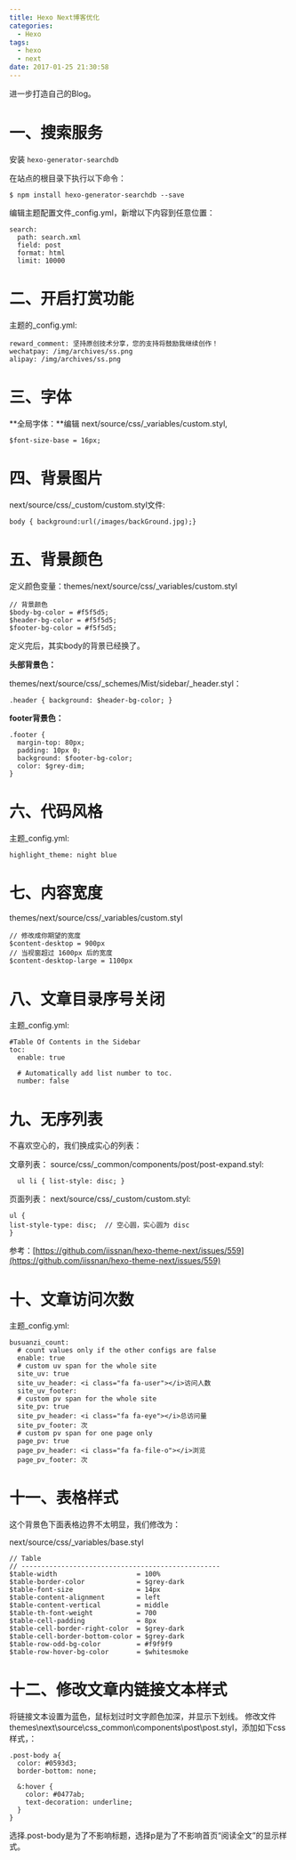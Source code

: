 ```yaml
---
title: Hexo Next博客优化
categories:
  - Hexo
tags:
  - hexo
  - next
date: 2017-01-25 21:30:58
---
```


进一步打造自己的Blog。

<!-- more -->


# 一、搜索服务

安装 `hexo-generator-searchdb`

在站点的根目录下执行以下命令：

```
$ npm install hexo-generator-searchdb --save
```

编辑主题配置文件_config.yml，新增以下内容到任意位置：

```
search:
  path: search.xml
  field: post
  format: html
  limit: 10000
```

# 二、开启打赏功能 

主题的_config.yml:

```
reward_comment: 坚持原创技术分享，您的支持将鼓励我继续创作！
wechatpay: /img/archives/ss.png
alipay: /img/archives/ss.png
```

# 三、字体

**全局字体：**编辑 next/source/css/_variables/custom.styl,

```
$font-size-base = 16px; 
```

# 四、背景图片

next/source/css/_custom/custom.styl文件:

``` 
body { background:url(/images/backGround.jpg);}
```

# 五、背景颜色

定义颜色变量：themes/next/source/css/_variables/custom.styl

```
// 背景颜色
$body-bg-color = #f5f5d5;
$header-bg-color = #f5f5d5;
$footer-bg-color = #f5f5d5;
```

定义完后，其实body的背景已经换了。

**头部背景色：**

themes/next/source/css/_schemes/Mist/sidebar/_header.styl：

```
.header { background: $header-bg-color; }
```

**footer背景色：**

```
.footer {
  margin-top: 80px;
  padding: 10px 0;
  background: $footer-bg-color;
  color: $grey-dim;
}
```

# 六、代码风格

主题_config.yml:

```
highlight_theme: night blue
```

# 七、内容宽度

themes/next/source/css/_variables/custom.styl

```
// 修改成你期望的宽度
$content-desktop = 900px
// 当视窗超过 1600px 后的宽度
$content-desktop-large = 1100px
```

# 八、文章目录序号关闭

主题_config.yml:

```
#Table Of Contents in the Sidebar
toc:
  enable: true

  # Automatically add list number to toc.
  number: false
```

# 九、无序列表

不喜欢空心的，我们换成实心的列表：

文章列表：
source/css/_common/components/post/post-expand.styl:
```
  ul li { list-style: disc; }
```

页面列表：
next/source/css/_custom/custom.styl:

```
ul {
list-style-type: disc;  // 空心圆，实心圆为 disc
}
```

参考：[https://github.com/iissnan/hexo-theme-next/issues/559](https://github.com/iissnan/hexo-theme-next/issues/559)

# 十、文章访问次数

主题_config.yml:

```
busuanzi_count:
  # count values only if the other configs are false
  enable: true
  # custom uv span for the whole site
  site_uv: true
  site_uv_header: <i class="fa fa-user"></i>访问人数
  site_uv_footer:
  # custom pv span for the whole site
  site_pv: true
  site_pv_header: <i class="fa fa-eye"></i>总访问量
  site_pv_footer: 次
  # custom pv span for one page only
  page_pv: true
  page_pv_header: <i class="fa fa-file-o"></i>浏览
  page_pv_footer: 次
```

# 十一、表格样式

这个背景色下面表格边界不太明显，我们修改为：

next/source/css/_variables/base.styl

```
// Table
// --------------------------------------------------
$table-width                    = 100%
$table-border-color             = $grey-dark
$table-font-size                = 14px
$table-content-alignment        = left
$table-content-vertical         = middle
$table-th-font-weight           = 700
$table-cell-padding             = 8px
$table-cell-border-right-color  = $grey-dark
$table-cell-border-bottom-color = $grey-dark
$table-row-odd-bg-color         = #f9f9f9
$table-row-hover-bg-color       = $whitesmoke
```

# 十二、修改文章内链接文本样式

将链接文本设置为蓝色，鼠标划过时文字颜色加深，并显示下划线。
修改文件themes\next\source\css\_common\components\post\post.styl，添加如下css样式，：

```
.post-body a{
  color: #0593d3;
  border-bottom: none;

  &:hover {
    color: #0477ab;
    text-decoration: underline;
  }
}
```

选择.post-body是为了不影响标题，选择p是为了不影响首页“阅读全文”的显示样式。
